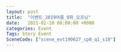 ```yaml
---
layout: post
title:  "이벤트_2019여름_0화_오프닝"
date:   2021-02-10 08:00:00 +0000
categories: Event
Tags: Story Event
SceneCode: ["scene_evt190627_cp0_q1_s10"]
---
```

